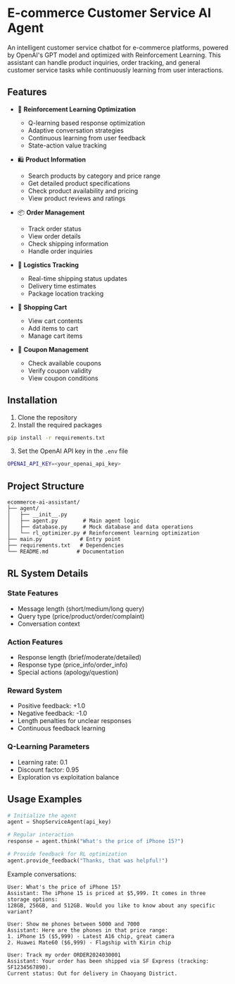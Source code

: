 # E-commerce Customer Service AI Agent

An intelligent customer service chatbot for e-commerce platforms, powered by OpenAI's GPT model and optimized with Reinforcement Learning. This assistant can handle product inquiries, order tracking, and general customer service tasks while continuously learning from user interactions.

## Features

- 🧠 **Reinforcement Learning Optimization**
  - Q-learning based response optimization
  - Adaptive conversation strategies
  - Continuous learning from user feedback
  - State-action value tracking

- 🛍️ **Product Information**
  - Search products by category and price range
  - Get detailed product specifications
  - Check product availability and pricing
  - View product reviews and ratings

- 📦 **Order Management**
  - Track order status
  - View order details
  - Check shipping information
  - Handle order inquiries

- 🚚 **Logistics Tracking**
  - Real-time shipping status updates
  - Delivery time estimates
  - Package location tracking

- 🛒 **Shopping Cart**
  - View cart contents
  - Add items to cart
  - Manage cart items

- 🎫 **Coupon Management**
  - Check available coupons
  - Verify coupon validity
  - View coupon conditions

## Installation

1. Clone the repository
2. Install the required packages
```bash
pip install -r requirements.txt
```
3. Set the OpenAI API key in the `.env` file  
```bash
OPENAI_API_KEY=<your_openai_api_key>
```

## Project Structure

```
ecommerce-ai-assistant/
├── agent/
│   ├── __init__.py
│   ├── agent.py        # Main agent logic
│   ├── database.py     # Mock database and data operations
│   └── rl_optimizer.py # Reinforcement learning optimization
├── main.py            # Entry point
├── requirements.txt   # Dependencies
└── README.md         # Documentation
```

## RL System Details

### State Features
- Message length (short/medium/long query)
- Query type (price/product/order/complaint)
- Conversation context

### Action Features
- Response length (brief/moderate/detailed)
- Response type (price_info/order_info)
- Special actions (apology/question)

### Reward System
- Positive feedback: +1.0
- Negative feedback: -1.0
- Length penalties for unclear responses
- Continuous feedback learning

### Q-Learning Parameters
- Learning rate: 0.1
- Discount factor: 0.95
- Exploration vs exploitation balance

## Usage Examples

```python
# Initialize the agent
agent = ShopServiceAgent(api_key)

# Regular interaction
response = agent.think("What's the price of iPhone 15?")

# Provide feedback for RL optimization
agent.provide_feedback("Thanks, that was helpful!")
```

Example conversations:
```
User: What's the price of iPhone 15?
Assistant: The iPhone 15 is priced at $5,999. It comes in three storage options: 
128GB, 256GB, and 512GB. Would you like to know about any specific variant?

User: Show me phones between 5000 and 7000
Assistant: Here are the phones in that price range:
1. iPhone 15 ($5,999) - Latest A16 chip, great camera
2. Huawei Mate60 ($6,999) - Flagship with Kirin chip

User: Track my order ORDER2024030001
Assistant: Your order has been shipped via SF Express (tracking: SF1234567890). 
Current status: Out for delivery in Chaoyang District.
```
